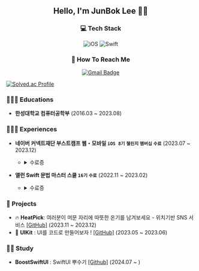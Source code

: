 <div align="center">

## Hello, I'm JunBok Lee 🙋🏻

### 💻 Tech Stack
![iOS](https://img.shields.io/badge/iOS-000000?style=for-the-badge&logo=ios&logoColor=white) ![Swift](https://img.shields.io/badge/swift-F54A2A?style=for-the-badge&logo=swift&logoColor=white)

### 👀 How To Reach Me
[![Gmail Badge](https://img.shields.io/badge/Gmail-d14836?style=for-the-badge&logo=Gmail&logoColor=white&link=mailto:junbok97@gmail.com)](mailto:junbok97@gmail.com)
</div>

[![Solved.ac Profile](http://mazassumnida.wtf/api/v2/generate_badge?boj=junbok97)](https://solved.ac/junbok97/)

### 👨🏻‍🎓 Educations
- **한성대학교 컴퓨터공학부** (2016.03 ~ 2023.08)


### 🧑🏻‍💻 Experiences
- **네이버 커넥트재단 부스트캠프 웹・모바일 `iOS 8기` `챌린지` `멤버십` `수료`** (2023.07 ~ 2023.12)<br/>
  - <details>
        <summary>수료증</summary>
        <div markdown="1">
            <img width="1099" alt="챌린지" src="https://github.com/junbok97/junbok97/assets/71696675/6b4ff118-5f21-483e-a57f-225746fa824d">
            <img width="1097" alt="멤버쉽" src="https://github.com/junbok97/junbok97/assets/71696675/dd9cfc97-7cd4-4b93-b52a-72bdf5959c5c">
          </div>
    </details>

- **앨런 Swift 문법 마스터 스쿨 `16기` `수료`** (2022.11 ~ 2023.02)<br/>
  - <details>
      <summary>수료증</summary>
      <div markdown="1">
        <img width="1127" alt="앨런" src="https://github.com/junbok97/junbok97/assets/71696675/f5cf62ed-6334-4cb7-bd7a-925284b25bec">
      </div>
    </details>


### 💾 Projects
- 🔥 **HeatPick**: 여러분이 머문 자리에 따뜻한 온기를 남겨보세요 - 위치기반 SNS 서비스 [[GitHub]](https://github.com/boostcampwm2023/iOS04-HeatPick) (2023.11 ~ 2023.12) <br/>
- 🍎 **UIKit** : UI를 코드로 만들어보자 ! [[GitHub]](https://github.com/junbok97/iOS-UIKit) (2023.05 ~ 2023.06) <br/>


### ✍🏻 Study
-  **BoostSwiftUI** : SwiftUI 뿌수기 [[Github]](https://github.com/BoostSwiftUI/SwiftUI) (2024.07 ~ )


